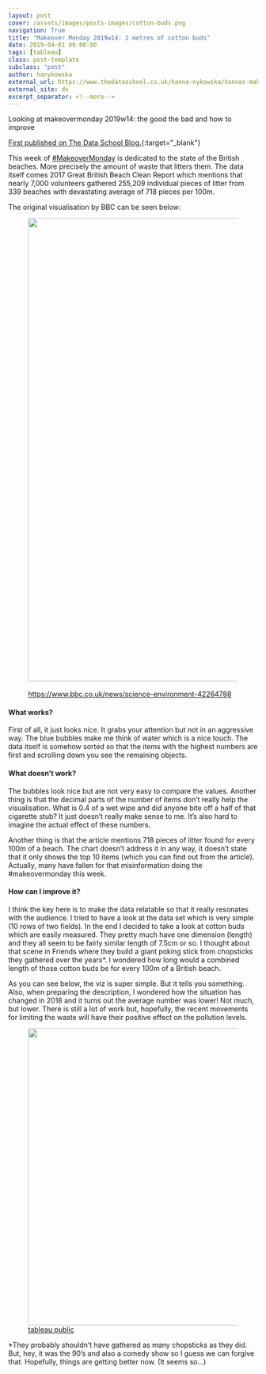 ```yaml
---
layout: post
cover: /assets/images/posts-images/cotton-buds.png
navigation: True
title: "Makeover Monday 2019w14: 2 metres of cotton buds"
date: 2019-04-01 00:00:00
tags: [tableau]
class: post-template
subclass: "post"
author: hanykowska
external_url: https://www.thedataschool.co.uk/hanna-nykowska/hannas-makeover-monday-2019w14-2-metres-of-cotton-buds/
external_site: ds
excerpt_separator: <!--more-->
---
```


Looking at makeovermonday 2019w14: the good the bad and how to improve

[First published on The Data School Blog.]({{page.external_url}}){:target="\_blank"}

<!--more-->

<p>This week of <a href="http://www.makeovermonday.co.uk/">#MakeoverMonday</a> is dedicated to the state of the British beaches. More precisely the amount of waste that litters them. The data itself comes 2017 Great British Beach Clean Report which mentions that nearly 7,000 volunteers gathered 255,209 individual pieces of litter from 339 beaches with devastating average of 718 pieces per 100m.</p>

<p>The original visualisation by BBC can be seen below:  </p>

<figure class="wp-block-image"><img loading="lazy" width="615" height="936" src="https://www.thedataschool.co.uk/content/images/wordpress/2019/04/image-2.png" alt="" class="wp-image-25563" srcset="https://www.thedataschool.co.uk/content/images/wordpress/2019/04/image-2.png 615w, https://www.thedataschool.co.uk/content/images/wordpress/2019/04/image-2-197x300.png 197w" sizes="(max-width: 615px) 100vw, 615px" /><figcaption> <br><a href="https://www.bbc.co.uk/news/science-environment-42264788">https://www.bbc.co.uk/news/science-environment-42264788﻿</a> </figcaption></figure>

<h4>What works?</h4>

<p>First of all, it just looks nice. It grabs your attention but not in an aggressive way. The blue bubbles make me think of water which is a nice touch. The data itself is somehow sorted so that the items with the highest numbers are first and scrolling down you see the remaining objects.</p>

<h4>What doesn&#8217;t work?</h4>

<p>The bubbles look nice but are not very easy to compare the values. Another thing is that the decimal parts of the number of items don&#8217;t really help the visualisation. What is 0.4 of a wet wipe and did anyone bite off a half of that cigarette stub? It just doesn&#8217;t really make sense to me. It&#8217;s also hard to imagine the actual effect of these numbers.</p>

<p>Another thing is that the article mentions 718 pieces of litter found for every 100m of a beach. The chart doesn&#8217;t address it in any way, it doesn&#8217;t state that it only shows the top 10 items (which you can find out from the article). Actually, many have fallen for that misinformation doing the #makeovermonday this week.</p>

<h4>How can I improve it?</h4>

<p>I think the key here is to make the data relatable so that it really resonates with the audience. I tried to have a look at the data set which is very simple (10 rows of two fields). In the end I decided to take a look at cotton buds which are easily measured. They pretty much have one dimension (length) and they all seem to be fairly similar length of 7.5cm or so. I thought about that scene in Friends where they build a giant poking stick from chopsticks they gathered over the years*. I wondered how long would a combined length of those cotton buds be for every 100m of a British beach. </p>

<p>As you can see below, the viz is super simple. But it tells you something. Also, when preparing the description, I wondered how the situation has changed in 2018 and it turns out the average number was lower! Not much, but lower. There is still a lot of work but, hopefully, the recent movements for limiting the waste will have their positive effect on the pollution levels.</p>

<figure class="wp-block-image"><img loading="lazy" width="950" height="600" src="https://www.thedataschool.co.uk/content/images/wordpress/2019/04/dash.png" alt="" class="wp-image-25564" srcset="https://www.thedataschool.co.uk/content/images/wordpress/2019/04/dash.png 950w, https://www.thedataschool.co.uk/content/images/wordpress/2019/04/dash-300x189.png 300w, https://www.thedataschool.co.uk/content/images/wordpress/2019/04/dash-768x485.png 768w" sizes="(max-width: 950px) 100vw, 950px" /><figcaption><a href="https://public.tableau.com/profile/hanna.nykowska#!/vizhome/MM2019w14/2metresofcottonbuds">tableau public</a></figcaption></figure>

<p></p>

<p>*They probably shouldn&#8217;t have gathered as many chopsticks as they did. But, hey, it was the 90&#8217;s and also a comedy show so I guess we can forgive that. Hopefully, things are getting better now. (It seems so&#8230;)</p>
